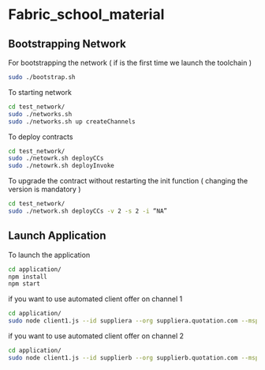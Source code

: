 # Fabric_school_material

Bootstrapping Network
-------------------------------------------------------------------------------
For bootstrapping the network ( if is the first time we launch the toolchain )
```bash
sudo ./bootstrap.sh
```
To starting network
```bash
cd test_network/
sudo ./networks.sh
sudo ./networks.sh up createChannels
```
To deploy contracts
```bash
cd test_network/
sudo ./netowrk.sh deployCCs
sudo ./netowrk.sh deployInvoke
```
To upgrade the contract without restarting the init function ( changing the version is mandatory )
```bash
cd test_network/
sudo ./network.sh deployCCs -v 2 -s 2 -i “NA”
```

Launch Application
--------------------------------------------------------------------------------
To launch the application 
```bash
cd application/
npm install
npm start
```
if you want to use automated client offer on channel 1
```bash
cd application/
sudo node client1.js --id suppliera --org suppliera.quotation.com --msp SupplierAMSP --ch quotationchannel1
```
if you want to use automated client offer on channel 2
```bash
cd application/
sudo node client1.js --id supplierb --org supplierb.quotation.com --msp SupplierBMSP --ch quotationchannel2
```

